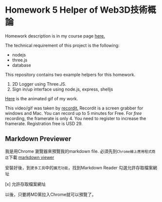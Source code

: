 # Homework 5 Helper of Web3D技術概論

Homework description is in my course page [here.](http://140.129.20.249/~jmchen/web3d/spring17/hw5.htm)

The technical requirement of this project is the following:
- nodejs
- three.js
- database

This repository contains two example helpers for this homework.
1. 2D Logger using Three.JS.
2. Sign in/up interface using node.js, express, shelljs
 
[Here](http://recordit.co/s18Csv08CT) is the animated gif of my work.

This video/gif was taken by [recordit.](http://recordit.co) 
Recordit is a screen grabber for windows and Mac. You can record up to 5 minutes for Free.
For *free* recording, the framerate is only 4. You need to register to increase the framerate.
Registration free is USD 29.

## Markdown Previewer

我是用Chrome 瀏覽器來預覽我的markdown file.
必須先到`Chrome線上應用程式商店`下載 [markdown viewer](https://chrome.google.com/webstore/detail/markdown-viewer/ckkdlimhmcjmikdlpkmbgfkaikojcbjk)

安裝好後，到`更多工具`中的`擴充功能`，找到Markdown Reader 勾選允許存取檔案網址

[x] 允許存取檔案網址

以後，只要將MD黨拉入Chrome就可以預覽了。